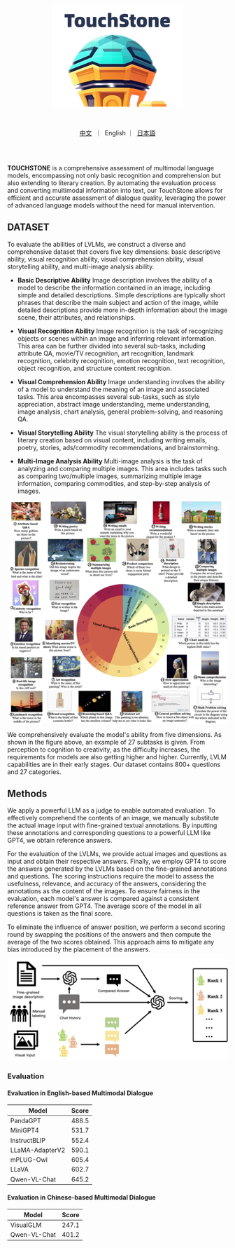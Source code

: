 <br>

<p align="center">
    <img src="../assets/touchstone_logo.png" width="300"/>
<p>
<br>

<p align="center">
        <a href="touchstone/README_CN.md">中文</a>&nbsp ｜ &nbspEnglish ｜ &nbsp<a href="../touchstone/README_JA.md">日本語</a>
</p>
<br><br>

**TOUCHSTONE** is a comprehensive assessment of multimodal language models, encompassing not only basic recognition and comprehension but also extending to literary creation. By automating the evaluation process and converting multimodal information into text, our TouchStone allows for efficient and accurate assessment of dialogue quality, leveraging the power of advanced language models without the need for manual intervention.

## DATASET

To evaluate the abilities of LVLMs, we construct a diverse and comprehensive dataset that covers five key dimensions: basic descriptive ability, visual recognition ability, visual comprehension ability, visual storytelling ability, and multi-image analysis ability.

- **Basic Descriptive Ability** Image description involves the ability of a model to describe the information contained in an image, including simple and detailed descriptions. Simple descriptions are typically short phrases that describe the main subject and action of the image, while detailed descriptions provide more in-depth information about the image scene, their attributes, and relationships.

- **Visual Recognition Ability** Image recognition is the task of recognizing objects or scenes within an image and inferring relevant information. This area can be further divided into several sub-tasks, including attribute QA, movie/TV recognition, art recognition, landmark recognition, celebrity recognition, emotion recognition, text recognition, object recognition, and structure content recognition. 

- **Visual Comprehension Ability** Image understanding involves the ability of a model to understand the meaning of an image and associated tasks. This area encompasses several sub-tasks, such as style appreciation, abstract image understanding, meme understanding, image analysis, chart analysis, general problem-solving, and reasoning QA.

- **Visual Storytelling Ability**  The visual storytelling ability is the process of literary creation based on visual content, including writing emails, poetry, stories, ads/commodity recommendations, and brainstorming. 

- **Multi-Image Analysis Ability** Multi-image analysis is the task of analyzing and comparing multiple images. This area includes tasks such as comparing two/multiple images, summarizing multiple image information, comparing commodities, and step-by-step analysis of images.


<p align="center">
    <img src="../assets/touchstone_datasets.jpg" width="600"/>
<p>

We comprehensively evaluate the model's ability from five dimensions. As shown in the figure above, an example of 27 subtasks is given. From perception to cognition to creativity, as the difficulty increases, the requirements for models are also getting higher and higher. Currently, LVLM capabilities are in their early stages. Our dataset contains 800+ questions and 27 categories.

## Methods


We apply a powerful LLM as a judge to enable automated evaluation. To effectively comprehend the contents of an image, we manually substitute the actual image input with fine-grained textual annotations. By inputting these annotations and corresponding questions to a powerful LLM like GPT4, we obtain reference answers.

For the evaluation of the LVLMs, we provide actual images and questions as input and obtain their respective answers. Finally, we employ GPT4 to score the answers generated by the LVLMs based on the fine-grained annotations and questions. The scoring instructions require the model to assess the usefulness, relevance, and accuracy of the answers, considering the annotations as the content of the images. To ensure fairness in the evaluation, each model's answer is compared against a consistent reference answer from GPT4. The average score of the model in all questions is taken as the final score.

To eliminate the influence of answer position, we perform a second scoring round by swapping the positions of the answers and then compute the average of the two scores obtained. This approach aims to mitigate any bias introduced by the placement of the answers.

<p align="center">
    <img src="../assets/touchstone_eval.png" width="600"/>
<p>

### Evaluation

#### Evaluation in English-based Multimodal Dialogue

| Model         | Score |
|---------------|-------|
| PandaGPT      | 488.5 |
| MiniGPT4      | 531.7 |
| InstructBLIP  | 552.4 |
| LLaMA-AdapterV2 | 590.1 |
| mPLUG-Owl     | 605.4 |
| LLaVA         | 602.7 |
| Qwen-VL-Chat   | 645.2 |

#### Evaluation in Chinese-based Multimodal Dialogue

| Model         | Score |
|---------------|-------|
| VisualGLM     | 247.1 |
| Qwen-VL-Chat   | 401.2 |

